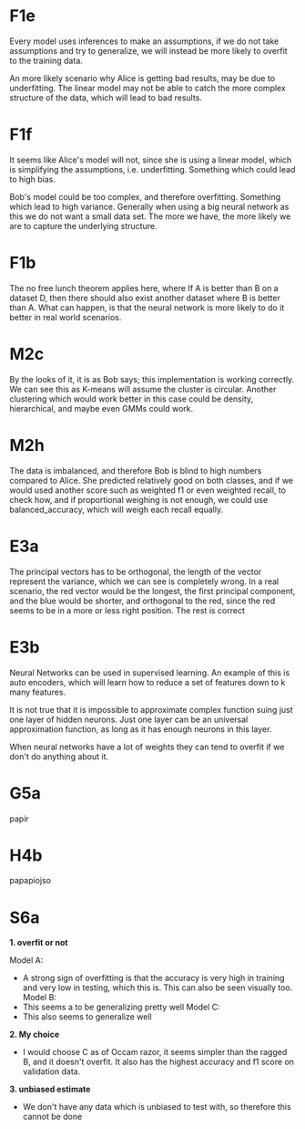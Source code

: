 # F1e 
Every model uses inferences to make an assumptions, if we do not take assumptions and try to generalize, we will instead be more likely to overfit to the training data.

An more likely scenario why Alice is getting bad results, may be due to underfitting. The linear model may not be able to catch the more complex structure of the data, which will lead to bad results.

# F1f
It seems like Alice's model will not, since she is using a linear model, which is simplifying the assumptions, i.e. underfitting. Something which could lead to high bias.

Bob's model could be too complex, and therefore overfitting. Something which lead to high variance. Generally when using a big neural network as this we do not want a small data set. The more we have, the more likely we are to capture the underlying structure.

# F1b
The no free lunch theorem applies here, where If A is better than B on a dataset D, then there should also exist another dataset where B is better than A. What can happen, is that the neural network is more likely to do it better in real world scenarios.

# M2c
By the looks of it, it is as Bob says; this implementation is working correctly. We can see this as K-means will assume the cluster is circular. Another clustering which would work better in this case could be density, hierarchical, and maybe even GMMs could work.

# M2h
The data is imbalanced, and therefore Bob is blind to high numbers compared to Alice. She predicted relatively good on both classes, and if we would used another score such as weighted f1 or even weighted recall, to check how, and if proportional weighing is not enough, we could use balanced_accuracy, which will weigh each recall equally.

# E3a
The principal vectors has to be orthogonal, the length of the vector represent the variance, which we can see is completely wrong. In a real scenario, the red vector would be the longest, the first principal component, and the blue would be shorter, and orthogonal to the red, since the red seems to be in a more or less right position. The rest is correct

# E3b
Neural Networks can be used in supervised learning. An example of this is auto encoders, which will learn how to reduce a set of features down to k many features.

It is not true that it is impossible to approximate complex function suing just one layer of hidden neurons. Just one layer can be an universal approximation function, as long as it has enough neurons in this layer.

When neural networks have a lot of weights they can tend to overfit if we don't do anything about it. 

# G5a
papir

# H4b
papapiojso

# S6a

**1. overfit or not**

Model A:
- A strong sign of overfitting is that the accuracy is very high in training and very low in testing, which this is. This can also be seen visually too.
Model B:
- This seems a to be generalizing pretty well
Model C:
- This also seems to generalize well

**2. My choice**
- I would choose C as of Occam razor, it seems simpler than the ragged B, and it doesn't overfit. It also has the highest accuracy and f1 score on validation data.

**3. unbiased estimate**
- We don't have any data which is unbiased to test with, so therefore this cannot be done
